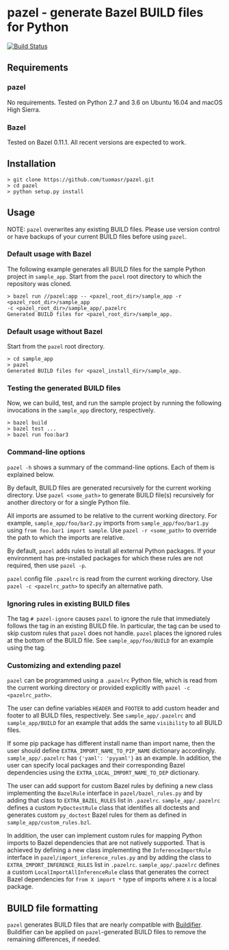 # pazel - generate Bazel BUILD files for Python

[![Build Status](https://travis-ci.org/tuomasr/pazel.svg?branch=master)](https://travis-ci.org/tuomasr/pazel)

## Requirements

### pazel
No requirements. Tested on Python 2.7 and 3.6 on Ubuntu 16.04 and macOS High Sierra.

### Bazel
Tested on Bazel 0.11.1. All recent versions are expected to work.

## Installation

```
> git clone https://github.com/tuomasr/pazel.git
> cd pazel
> python setup.py install
```

## Usage

NOTE: `pazel` overwrites any existing BUILD files. Please use version control or have backups of
your current BUILD files before using `pazel`.

### Default usage with Bazel

The following example generates all BUILD files for the sample Python project in `sample_app`.
Start from the `pazel` root directory to which the repository was cloned.

```
> bazel run //pazel:app -- <pazel_root_dir>/sample_app -r <pazel_root_dir>/sample_app
-c <pazel_root_dir>/sample_app/.pazelrc
Generated BUILD files for <pazel_root_dir>/sample_app.
```

### Default usage without Bazel

Start from the `pazel` root directory.

```
> cd sample_app
> pazel
Generated BUILD files for <pazel_install_dir>/sample_app.
```

### Testing the generated BUILD files

Now, we can build, test, and run the sample project by running the following invocations in the
`sample_app` directory, respectively.

```
> bazel build
> bazel test ...
> bazel run foo:bar3
```

### Command-line options

`pazel -h` shows a summary of the command-line options. Each of them is explained below.

By default, BUILD files are generated recursively for the current working directory.
Use `pazel <some_path>` to generate BUILD file(s) recursively for another directory
or for a single Python file.

All imports are assumed to be relative to the current working directory. For example,
`sample_app/foo/bar2.py` imports from `sample_app/foo/bar1.py` using `from foo.bar1 import sample`.
Use `pazel -r <some_path>` to override the path to which the imports are relative.

By default, `pazel` adds rules to install all external Python packages. If your environment has
pre-installed packages for which these rules are not required, then use `pazel -p`.

`pazel` config file `.pazelrc` is read from the current working directory. Use
`pazel -c <pazelrc_path>` to specify an alternative path.

### Ignoring rules in existing BUILD files

The tag `# pazel-ignore` causes `pazel` to ignore the rule that immediately follows the tag in an
existing BUILD file. In particular, the tag can be used to skip custom rules that `pazel` does not
handle. `pazel` places the ignored rules at the bottom of the BUILD file. See `sample_app/foo/BUILD`
for an example using the tag.


### Customizing and extending pazel

`pazel` can be programmed using a `.pazelrc` Python file, which is read from the current
working directory or provided explicitly with `pazel -c <pazelrc_path>`.

The user can define variables `HEADER` and `FOOTER` to add custom header and footer to
all BUILD files, respectively. See `sample_app/.pazelrc` and `sample_app/BUILD` for an example that
adds the same `visibility` to all BUILD files.

If some pip package has different install name than import name, then the user
should define `EXTRA_IMPORT_NAME_TO_PIP_NAME` dictionary accordingly. `sample_app/.pazelrc` has
`{'yaml': 'pyyaml'}` as an example. In addition, the user can specify local packages and their
corresponding Bazel dependencies using the `EXTRA_LOCAL_IMPORT_NAME_TO_DEP` dictionary.

The user can add support for custom Bazel rules by defining a new class implementing the `BazelRule`
interface in `pazel/bazel_rules.py` and by adding that class to `EXTRA_BAZEL_RULES` list in
`.pazelrc`. `sample_app/.pazelrc` defines a custom `PyDoctestRule` class that identifies all
doctests and generates custom `py_doctest` Bazel rules for them as defined in
`sample_app/custom_rules.bzl`.

In addition, the user can implement custom rules for mapping Python imports to Bazel dependencies
that are not natively supported. That is achieved by defining a new class implementing the
`InferenceImportRule` interface in `pazel/import_inference_rules.py` and by adding the class to
`EXTRA_IMPORT_INFERENCE_RULES` list in `.pazelrc`. `sample_app/.pazelrc` defines a custom
`LocalImportAllInferenceRule` class that generates the correct Bazel dependencies for
`from X import *` type of imports where `X` is a local package.


## BUILD file formatting

`pazel` generates BUILD files that are nearly compatible with
[Buildifier](https://github.com/bazelbuild/buildtools/tree/master/buildifier). Buildifier can be
applied on `pazel`-generated BUILD files to remove the remaining differences, if needed.